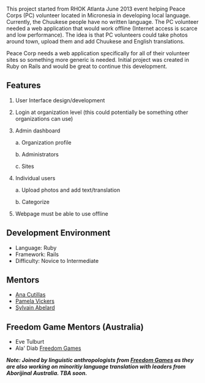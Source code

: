 This project started from RHOK Atlanta June 2013 event helping Peace Corps (PC) volunteer located in Micronesia in developing local language. Currently, the Chuukese people have no written language. The PC volunteer needed a web application that would work offline (Internet access is scarce and low performance). The idea is that PC volunteers could take photos around town, upload them and add Chuukese and English translations. 

Peace Corp needs a web application specifically for all of their volunteer sites so something more generic is needed. Initial project was created in Ruby on Rails and would be great to continue this development.

## Features

1. User Interface design/development

2. Login at organization level (this could potentially be something other organizations can use)

3. Admin dashboard

   a. Organization profile

   b. Administrators

   c. Sites

4. Individual users

   a. Upload photos and add text/translation

   b. Categorize

5. Webpage must be able to use offline 

## Development Environment
* Language: Ruby
* Framework: Rails
* Difficulty: Novice to Intermediate

## Mentors
* [Ana Cutillas](https://plus.google.com/+AnaCutillas/posts)
* [Pamela Vickers](https://twitter.com/pwnela)
* [Sylvain Abelard](https://twitter.com/abelar_s)

## Freedom Game Mentors (Australia)
* Eve Tulburt
* Ala' Diab
[Freedom Games](http://www.freedomgames.org/#!start-up-team/c1cd5)

_**Note: Joined by linguistic anthropologists from [Freedom Games](http://www.freedomgames.org/) as they are also working on minoritiy language translation with leaders from Aborijinal Australia. TBA soon.**_